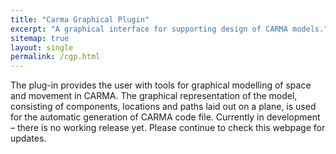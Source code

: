 ```yaml
---
title: "Carma Graphical Plugin"
excerpt: "A graphical interface for supporting design of CARMA models."
sitemap: true
layout: single
permalink: /cgp.html
---
```


The plug-in provides the user with tools for graphical modelling of space and movement in CARMA. The graphical representation of the model, consisting of components, locations and paths laid out on a plane, is used for the automatic generation of CARMA code file.
Currently in development – there is no working release yet. Please continue to check this webpage for updates.
